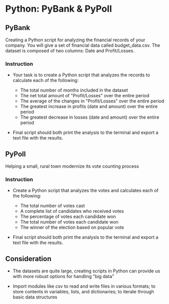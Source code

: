 # Python: PyBank & PyPoll

## PyBank

Creating a Python script for analyzing the financial records of your company. You will give a set of financial data called budget_data.csv. The dataset is composed of two columns: Date and Profit/Losses. 


### Instruction

* Your task is to create a Python script that analyzes the records to calculate each of the following:

  * The total number of months included in the dataset
  * The net total amount of "Profit/Losses" over the entire period
  * The average of the changes in "Profit/Losses" over the entire period
  * The greatest increase in profits (date and amount) over the entire period
  * The greatest decrease in losses (date and amount) over the entire period

* Final script should both print the analysis to the terminal and export a text file with the results.



## PyPoll

Helping a small, rural town modernize its vote counting process


### Instruction

* Create a Python script that analyzes the votes and calculates each of the following:

  * The total number of votes cast
  * A complete list of candidates who received votes
  * The percentage of votes each candidate won
  * The total number of votes each candidate won
  * The winner of the election based on popular vote
  
* Final script should both print the analysis to the terminal and export a text file with the results.
  
  
## Consideration 
  
* The datasets are quite large, creating scripts in Python can provide us with more robust options for handling "big data"

* Import modules like csv to read and write files in various formats; to store contents in variables, lists, and dictionaries; to iterate through basic data structures
  
  
  
  
